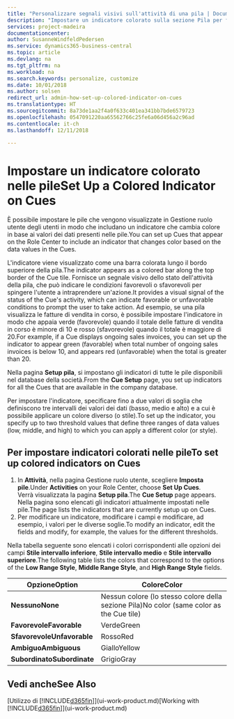 ```yaml
---
title: "Personalizzare segnali visivi sull'attività di una pila | Documenti Microsoft"
description: "Impostare un indicatore colorato sulla sezione Pila per fornire un segnale visivo per personalizzato per l'attività di una pila."
services: project-madeira
documentationcenter: 
author: SusanneWindfeldPedersen
ms.service: dynamics365-business-central
ms.topic: article
ms.devlang: na
ms.tgt_pltfrm: na
ms.workload: na
ms.search.keywords: personalize, customize
ms.date: 10/01/2018
ms.author: solsen
redirect_url: admin-how-set-up-colored-indicator-on-cues
ms.translationtype: HT
ms.sourcegitcommit: 8a73de1aa2f4a0f633c401ea341bb7bde6579723
ms.openlocfilehash: 0547091220aa65562766c25fe6a06d456a2c96ad
ms.contentlocale: it-ch
ms.lasthandoff: 12/11/2018

---
```

# <a name="set-up-a-colored-indicator-on-cues"></a><span data-ttu-id="797f4-103">Impostare un indicatore colorato nelle pile</span><span class="sxs-lookup"><span data-stu-id="797f4-103">Set Up a Colored Indicator on Cues</span></span>
<span data-ttu-id="797f4-104">È possibile impostare le pile che vengono visualizzate in Gestione ruolo utente degli utenti in modo che includano un indicatore che cambia colore in base ai valori dei dati presenti nelle pile.</span><span class="sxs-lookup"><span data-stu-id="797f4-104">You can set up Cues that appear on the Role Center to include an indicator that changes color based on the data values in the Cues.</span></span>

<span data-ttu-id="797f4-105">L'indicatore viene visualizzato come una barra colorata lungo il bordo superiore della pila.</span><span class="sxs-lookup"><span data-stu-id="797f4-105">The indicator appears as a colored bar along the top border of the Cue tile.</span></span> <span data-ttu-id="797f4-106">Fornisce un segnale visivo dello stato dell'attività della pila, che può indicare le condizioni favorevoli o sfavorevoli per spingere l'utente a intraprendere un'azione.</span><span class="sxs-lookup"><span data-stu-id="797f4-106">It provides a visual signal of the status of the Cue's activity, which can indicate favorable or unfavorable conditions to prompt the user to take action.</span></span> <span data-ttu-id="797f4-107">Ad esempio, se una pila visualizza le fatture di vendita in corso, è possibile impostare l'indicatore in modo che appaia verde (favorevole) quando il totale delle fatture di vendita in corso è minore di 10 e rosso (sfavorevole) quando il totale è maggiore di 20.</span><span class="sxs-lookup"><span data-stu-id="797f4-107">For example, if a Cue displays ongoing sales invoices, you can set up the indicator to appear green (favorable) when total number of ongoing sales invoices is below 10, and appears red (unfavorable) when the total is greater than 20.</span></span>

<span data-ttu-id="797f4-108">Nella pagina **Setup pila**, si impostano gli indicatori di tutte le pile disponibili nel database della società.</span><span class="sxs-lookup"><span data-stu-id="797f4-108">From the **Cue Setup** page, you set up indicators for all the Cues that are available in the company database.</span></span>

<span data-ttu-id="797f4-109">Per impostare l'indicatore, specificare fino a due valori di soglia che definiscono tre intervalli dei valori dei dati (basso, medio e alto) e a cui è possibile applicare un colore diverso (o stile).</span><span class="sxs-lookup"><span data-stu-id="797f4-109">To set up the indicator, you specify up to two threshold values that define three ranges of data values (low, middle, and high) to which you can apply a different color (or style).</span></span>

## <a name="to-set-up-colored-indicators-on-cues"></a><span data-ttu-id="797f4-110">Per impostare indicatori colorati nelle pile</span><span class="sxs-lookup"><span data-stu-id="797f4-110">To set up colored indicators on Cues</span></span>
1. <span data-ttu-id="797f4-111">In **Attività**, nella pagina Gestione ruolo utente, scegliere **Imposta pile**.</span><span class="sxs-lookup"><span data-stu-id="797f4-111">Under **Activities** on your Role Center, choose **Set Up Cues**.</span></span>  
   <span data-ttu-id="797f4-112">Verrà visualizzata la pagina **Setup pila**.</span><span class="sxs-lookup"><span data-stu-id="797f4-112">The **Cue Setup** page appears.</span></span> <span data-ttu-id="797f4-113">Nella pagina sono elencati gli indicatori attualmente impostati nelle pile.</span><span class="sxs-lookup"><span data-stu-id="797f4-113">The page lists the indicators that are currently setup up on Cues.</span></span>
2. <span data-ttu-id="797f4-114">Per modificare un indicatore, modificare i campi e modificare, ad esempio, i valori per le diverse soglie.</span><span class="sxs-lookup"><span data-stu-id="797f4-114">To modify an indicator, edit the fields and modify, for example, the values for the different thresholds.</span></span>  

<span data-ttu-id="797f4-115">Nella tabella seguente sono elencati i colori corrispondenti alle opzioni dei campi **Stile intervallo inferiore**, **Stile intervallo medio** e **Stile intervallo superiore**.</span><span class="sxs-lookup"><span data-stu-id="797f4-115">The following table lists the colors that correspond to the options of the **Low Range Style**, **Middle Range Style**, and **High Range Style** fields.</span></span>

| <span data-ttu-id="797f4-116">Opzione</span><span class="sxs-lookup"><span data-stu-id="797f4-116">Option</span></span> | <span data-ttu-id="797f4-117">Colore</span><span class="sxs-lookup"><span data-stu-id="797f4-117">Color</span></span> |
| --- | --- |
| <span data-ttu-id="797f4-118">**Nessuno**</span><span class="sxs-lookup"><span data-stu-id="797f4-118">**None**</span></span> |<span data-ttu-id="797f4-119">Nessun colore (lo stesso colore della sezione Pila)</span><span class="sxs-lookup"><span data-stu-id="797f4-119">No color (same color as the Cue tile)</span></span>|
| <span data-ttu-id="797f4-120">**Favorevole**</span><span class="sxs-lookup"><span data-stu-id="797f4-120">**Favorable**</span></span> |<span data-ttu-id="797f4-121">Verde</span><span class="sxs-lookup"><span data-stu-id="797f4-121">Green</span></span> |
| <span data-ttu-id="797f4-122">**Sfavorevole**</span><span class="sxs-lookup"><span data-stu-id="797f4-122">**Unfavorable**</span></span> |<span data-ttu-id="797f4-123">Rosso</span><span class="sxs-lookup"><span data-stu-id="797f4-123">Red</span></span> |
| <span data-ttu-id="797f4-124">**Ambiguo**</span><span class="sxs-lookup"><span data-stu-id="797f4-124">**Ambiguous**</span></span> |<span data-ttu-id="797f4-125">Giallo</span><span class="sxs-lookup"><span data-stu-id="797f4-125">Yellow</span></span> |
| <span data-ttu-id="797f4-126">**Subordinato**</span><span class="sxs-lookup"><span data-stu-id="797f4-126">**Subordinate**</span></span> |<span data-ttu-id="797f4-127">Grigio</span><span class="sxs-lookup"><span data-stu-id="797f4-127">Gray</span></span> |

## <a name="see-also"></a><span data-ttu-id="797f4-128">Vedi anche</span><span class="sxs-lookup"><span data-stu-id="797f4-128">See Also</span></span>
<span data-ttu-id="797f4-129">[Utilizzo di [!INCLUDE[d365fin](includes/d365fin_md.md)]](ui-work-product.md)</span><span class="sxs-lookup"><span data-stu-id="797f4-129">[Working with [!INCLUDE[d365fin](includes/d365fin_md.md)]](ui-work-product.md)</span></span>

